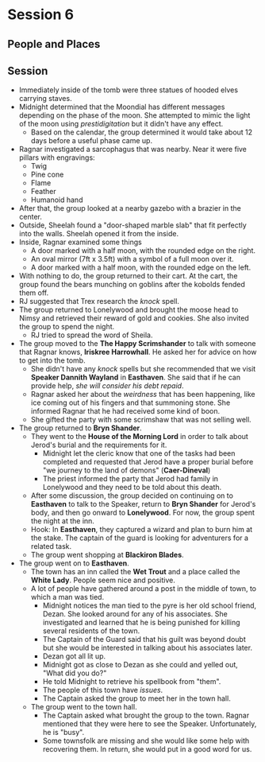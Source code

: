 # Session 6
## People and Places
## Session
* Immediately inside of the tomb were three statues of hooded elves carrying staves.
* Midnight determined that the Moondial has different messages depending on the phase of the moon. She attempted to mimic the light of the moon using _prestidigitation_ but it didn't have any effect.
	* Based on the calendar, the group determined it would take about 12 days before a useful phase came up.
* Ragnar investigated a sarcophagus that was nearby. Near it were five pillars with engravings:
	* Twig
	* Pine cone
	* Flame
	* Feather
	* Humanoid hand
* After that, the group looked at a nearby gazebo with a brazier in the center.
* Outside, Sheelah found a "door-shaped marble slab" that fit perfectly into the walls. Sheelah opened it from the inside.
* Inside, Ragnar examined some things
	* A door marked with a half moon, with the rounded edge on the right.
	* An oval mirror (7ft x 3.5ft) with a symbol of a full moon over it.
	* A door marked with a half moon, with the rounded edge on the left.
* With nothing to do, the group returned to their cart. At the cart, the group found the bears munching on goblins after the kobolds fended them off.
* RJ suggested that Trex research the _knock_ spell.
* The group returned to Lonelywood and brought the moose head to Nimsy and retrieved their reward of gold and cookies. She also invited the group to spend the night.
	* RJ tried to spread the word of Sheila.
* The group moved to the **The Happy Scrimshander** to talk with someone that Ragnar knows, **Iriskree Harrowhall**. He asked her for advice on how to get into the tomb.
	* She didn't have any _knock_ spells but she recommended that we visit **Speaker Dannith Wayland** in **Easthaven**. She said that if he can provide help, _she will consider his debt repaid_.
	* Ragnar asked her about the _weirdness_ that has been happening, like ice coming out of his fingers and that summoning stone. She informed Ragnar that he had received some kind of boon.
	* She gifted the party with some scrimshaw that was not selling well.
* The group returned to **Bryn Shander**.
	* They went to the **House of the Morning Lord** in order to talk about Jerod's burial and the requirements for it.
		* Midnight let the cleric know that one of the tasks had been completed and requested that Jerod have a proper burial before "we journey to the land of demons" (**Caer-Dineval**)
		* The priest informed the party that Jerod had family in Lonelywood and they need to be told about this death.
	* After some discussion, the group decided on continuing on to **Easthaven** to talk to the Speaker, return to **Bryn Shander** for Jerod's body, and then go onward to **Lonelywood**. For now, the group spent the night at the inn.
	* Hook: In **Easthaven**, they captured a wizard and plan to burn him at the stake. The captain of the guard is looking for adventurers for a related task.
	* The group went shopping at **Blackiron Blades**.
* The group went on to **Easthaven**.
	* The town has an inn called the **Wet Trout** and a place called the **White Lady**. People seem nice and positive.
	* A lot of people have gathered around a post in the middle of town, to which a man was tied.
		* Midnight notices the man tied to the pyre is her old school friend, Dezan. She looked around for any of his associates. She investigated and learned that he is being punished for killing several residents of the town.
		* The Captain of the Guard said that his guilt was beyond doubt but she would be interested in talking about his associates later.
		* Dezan got all lit up.
		* Midnight got as close to Dezan as she could and yelled out, "What did you do?"
		* He told Midnight to retrieve his spellbook from "them".
		* The people of this town have _issues_.
		* The Captain asked the group to meet her in the town hall.
	* The group went to the town hall.
		* The Captain asked what brought the group to the town. Ragnar mentioned that they were here to see the Speaker. Unfortunately, he is "busy".
		* Some townsfolk are missing and she would like some help with recovering them. In return, she would put in a good word for us.
<!--stackedit_data:
eyJoaXN0b3J5IjpbLTE2NTk3MjczNTMsLTE3MjE0ODI2MjAsLT
EyMjk2MDU4OTUsLTIxMDMzMTM3LDg2ODcyNTM0MiwtMjAyOTY0
ODI4OSwxODE0MjQyMTU2LC0xMTY2ODY2MDQsLTUzNzUwMDE3Ni
wtMTI3NTQ0MzU4NCwtMTI1ODgxMzEwOSwtMTAyMzg2NzAzMCwx
NzA4NjkyNzM3LC0xMzgwMDM0NjgxXX0=
-->